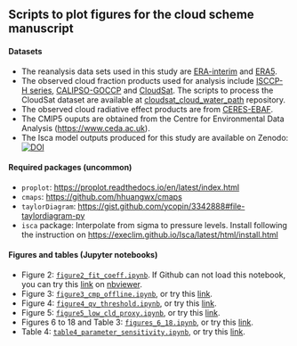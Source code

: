 ## Scripts to plot figures for the cloud scheme manuscript

#### Datasets
* The reanalysis data sets used in this study are [ERA-interim](https://www.ecmwf.int/en/forecasts/datasets/archive-datasets/reanalysis-datasets/era-interim) and [ERA5](https://cds.climate.copernicus.eu/cdsapp\#!/home). 
* The observed cloud fraction products used for analysis include [ISCCP-H series](https://www.ncdc.noaa.gov/cdr/atmospheric/cloud-properties-isccp), [CALIPSO-GOCCP](https://climserv.ipsl.polytechnique.fr/cfmip-obs/Calipso_goccp.html) and [CloudSat](http://www.cloudsat.cira.colostate.edu/data-products/level-2b/2b-cwc-ro). The scripts to process the CloudSat dataset are available at [cloudsat_cloud_water_path](https://github.com/lqxyz/cloudsat_cloud_water_path) repository.
* The observed cloud radiative effect products are from [CERES-EBAF](https://ceres.larc.nasa.gov/compare_products.php). 
* The CMIP5 ouputs are obtained from the Centre for Environmental Data Analysis (https://www.ceda.ac.uk). 
* The Isca model outputs produced for this study are available on Zenodo: [![DOI](https://zenodo.org/badge/DOI/10.5281/zenodo.3831988.svg)](https://doi.org/10.5281/zenodo.3831988)

#### Required packages (uncommon)
* `proplot`: https://proplot.readthedocs.io/en/latest/index.html 
* `cmaps`: https://github.com/hhuangwx/cmaps
* `taylorDiagram`: https://gist.github.com/ycopin/3342888#file-taylordiagram-py
* `isca` package: Interpolate from sigma to pressure levels. Install following the instruction on https://execlim.github.io/Isca/latest/html/install.html

#### Figures and tables (Jupyter notebooks)
* Figure 2: [`figure2_fit_coeff.ipynb`](https://github.com/lqxyz/cloud_scheme_manuscript_figs/blob/main/fig2_fit_coeff/figure2_fit_coeff.ipynb). If Github can not load this notebook, you can try this [link](https://nbviewer.jupyter.org/github/lqxyz/cloud_scheme_manuscript_figs/blob/main/fig2_fit_coeff/figure2_fit_coeff.ipynb) on [nbviewer](https://nbviewer.jupyter.org).
* Figure 3: [`figure3_cmp_offline.ipynb`](https://github.com/lqxyz/cloud_scheme_manuscript_figs/blob/main/fig3_cmp_offline/figure3_cmp_offline.ipynb), or try this [link](https://nbviewer.jupyter.org/github/lqxyz/cloud_scheme_manuscript_figs/blob/main/fig3_cmp_offline/figure3_cmp_offline.ipynb).
* Figure 4: [`figure4_qv_threshold.ipynb`](https://github.com/lqxyz/cloud_scheme_manuscript_figs/blob/main/figure4_qv_threshold.ipynb), or try this [link](https://nbviewer.jupyter.org/github/lqxyz/cloud_scheme_manuscript_figs/blob/main/figure4_qv_threshold.ipynb).
* Figure 5: [`figure5_low_cld_proxy.ipynb`](https://github.com/lqxyz/cloud_scheme_manuscript_figs/blob/main/figure5_low_cld_proxy.ipynb), or try this [link](https://nbviewer.jupyter.org/github/lqxyz/cloud_scheme_manuscript_figs/blob/main/figure5_low_cld_proxy.ipynb).
* Figures 6 to 18 and Table 3: [`figures_6_18.ipynb`](https://github.com/lqxyz/cloud_scheme_manuscript_figs/blob/main/figures_6_18.ipynb), or try this [link](https://nbviewer.jupyter.org/github/lqxyz/cloud_scheme_manuscript_figs/blob/main/figures_6_18.ipynb).
* Table 4: [`table4_parameter_sensitivity.ipynb`](https://github.com/lqxyz/cloud_scheme_manuscript_figs/blob/main/table4_parameter_sensitivity.ipynb), or try this [link](https://nbviewer.jupyter.org/github/lqxyz/cloud_scheme_manuscript_figs/blob/main/table4_parameter_sensitivity.ipynb).

